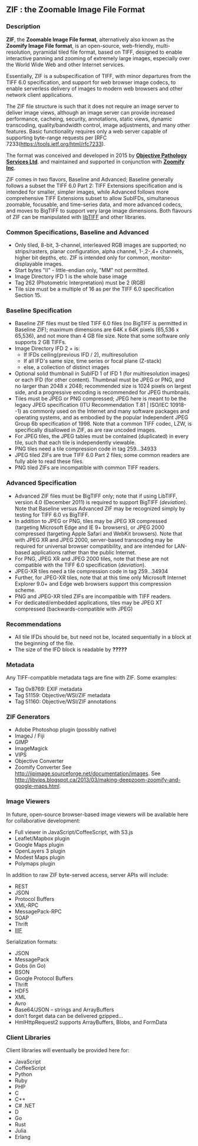 ## ZIF : the Zoomable Image File Format

### Description
**ZIF**, the **Zoomable Image File format**, alternatively also known as the **Zoomify Image File format**, is an open-source, web-friendly, multi-resolution, pyramidal tiled file format, based on TIFF, designed to enable interactive panning and zooming of extremely large images, especially over the World Wide Web and other Internet services.

Essentially, ZIF is a subspecification of TIFF, with minor departures from the TIFF 6.0 specification, and support for web browser image codecs, to enable serverless delivery of images to modern web browsers and other network client applications.

The ZIF file structure is such that it does not require an image server to deliver image views, although an image server can provide increased performance, cacheing, security, annotations, static views, dynamic transcoding, quality/bandwidth control, image adjustments, and many other features. Basic functionality requires only a web server capable of supporting byte-range requests per [RFC 7233(https://tools.ietf.org/html/rfc7233).

The format was conceived and developed in 2015 by [**Objective Pathology Services Ltd**](http://www.objectivepathology.com). and maintained and supported in conjunction with [**Zoomify Inc**](http://zoomify.com).

ZIF comes in two flavors, Baseline and Advanced; Baseline generally follows a subset the TIFF 6.0 Part 2: TIFF Extensions specification and is intended for smaller, simpler images, while Advanced follows more comprehensive TIFF Extensions subset to allow SubIFDs, simultaneous zoomable, focusable, and time-series data, and more advanced codecs, and moves to BigTIFF to support very large image dimensions. Both flavours of ZIF can be manipulated with [libTIFF](http://simplesystems.org/libtiff) and other libraries.

###  Common Specifications, Baseline and Advanced
- Only tiled, 8-bit, 3-channel, interleaved RGB images are supported; no strips/rasters, planar configuration, alpha channel, 1-,2-,4+ channels, higher bit depths, etc. ZIF is intended only for common, monitor-displayable images.
- Start bytes "II" - little-endian only, "MM" not permitted.
- Image Directory IFD 1 is the whole base image
- Tag 262 (Photometric Interpretation) must be 2 (RGB)
- Tile size must be a multiple of 16 as per the TIFF 6.0 specification Section 15.

### Baseline Specification
* Baseline ZIF files must be tiled TIFF 6.0 files (no BigTIFF is permitted in Baseline ZIF); maximum dimensions are 64K x 64K pixels (65,536 x 65,536), and not more than 4 GB file size. Note that some software only supports 2 GB TIFFs.
* Image Directory IFD 2 + is:
  * If IFDs ceiling(previous IFD / 2), multiresolution
  * If all IFD's same size, time series or focal plane (Z-stack)
  * else, a collection of distinct images
* Optional solid thumbnail in SubIFD 1 of IFD 1 (for multiresolution images) or each IFD (for other content). Thumbnail must be JPEG or PNG, and no larger than 2048 x 2048; recommended size is 1024 pixels on largest side, and a progressive encoding is recommended for JPEG thumbnails.
* Tiles must be JPEG or PNG compressed; JPEG here is meant to be the legacy JPEG specification (ITU Recommendation T.81 | ISO/IEC 10918--1) as commonly used on the Internet and many software packages and operating systems, and as embodied by the popular Independent JPEG Group 6b specification of 1998. Note that a common TIFF codec, LZW, is specifically disallowed in ZIF, as are raw uncoded images.
* For JPEG tiles, the JPEG tables must be contained (duplicated) in every tile, such that each tile is independently viewable.
* PNG tiles need a tile compression code in tag 259...34933
* JPEG tiled ZIFs are true TIFF 6.0 Part 2 files; some common readers are fully able to read these files.
* PNG tiled ZIFs are incompatible with common TIFF readers.

### Advanced Specification
- Advanced ZIF files must be BigTIFF only; note that if using LibTIFF, version 4.0 (December 2011) is required to support BigTIFF (*deviation*). Note that Baseline versus Advanced ZIF may be recognized simply by testing for TIFF 6.0 vs BigTIFF.
- In addition to JPEG or PNG, tiles may be JPEG XR compressed (targeting Microsoft Edge and IE 9+ browsers), or JPEG 2000 compressed (targeting Apple Safari and WebKit browsers). Note that with JPEG XR and JPEG 2000, server-based transcoding may be required for universal browser compatibility, and are intended for LAN-based applications rather than the public Internet.
- For PNG, JPEG XR and JPEG 2000 tiles, note that these are not compatible with the TIFF 6.0 specification (*deviation*).
- JPEG-XR tiles need a tile compression code in tag 259...34934
- Further, for JPEG-XR tiles, note that at this time only Microsoft Internet Explorer 9.0+ and Edge web browsers support this compression scheme.
- PNG and JPEG-XR tiled ZIFs are incompatible with TIFF readers.
- For dedicated/embedded applications, tiles may be JPEG XT compressed (backwards-compatible with JPEG)

### Recommendations
- All tile IFDs should be, but need not be, located sequentially in a block at the beginning of the file.
- The size of the IFD block is readable by **?????**

### Metadata
Any TIFF-compatible metadata tags are fine with ZIF. Some examples:
- Tag 0x8769: EXIF metadata
- Tag 51159: Objective/WSI/ZIF metadata
- Tag 51160: Objective/WSI/ZIF annotations

### ZIF Generators
* Adobe Photoshop plugin (possibly native)
* ImageJ / Fiji
* GIMP
* ImageMagick
* VIPS
* Objective Converter
* Zoomify Converter
See http://iipimage.sourceforge.net/documentation/images.
See http://libvips.blogspot.ca/2013/03/making-deepzoom-zoomify-and-google-maps.html.

### Image Viewers
In future, open-source browser-based image viewers will be available here for collaborative development:
* Full viewer in JavaScript/CoffeeScript, with S3.js
* Leaflet/Mapbox plugin
* Google Maps plugin
* OpenLayers 3 plugin
* Modest Maps plugin
* Polymaps plugin

In addition to raw ZIF byte-served access, server APIs will include:
* REST
* JSON
* Protocol Buffers
* XML-RPC
* MessagePack-RPC
* SOAP
* Thrift
* [IIIF](http://iiif.io)

Serialization formats:
* JSON
* MessagePack
* Gobs (in Go)
* BSON
* Google Protocol Buffers
* Thrift
* HDF5
* XML
* Avro
* Base64/JSON – strings and ArrayBuffers
* don’t forget data can be delivered gzipped…
* HmlHttpRequest2 supports ArrayBuffers, Blobs, and FormData


### Client Libraries
Client libraries will eventually be provided here for:
* JavaScript
* CoffeeScript
* Python
* Ruby
* PHP
* C
* C++
* C# .NET
* D
* Go
* Rust
* Julia
* Erlang
